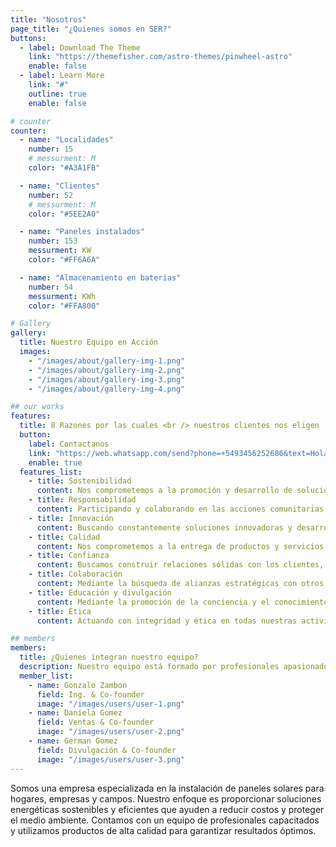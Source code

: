 ```yaml
---
title: "Nosotros"
page_title: "¿Quienes somos en SER?"
buttons:
  - label: Download The Theme
    link: "https://themefisher.com/astro-themes/pinwheel-astro"
    enable: false
  - label: Learn More
    link: "#"
    outline: true
    enable: false

# counter
counter:
  - name: "Localidades"
    number: 15
    # messurment: M
    color: "#A3A1FB"

  - name: "Clientes"
    number: 52
    # messurment: M
    color: "#5EE2A0"

  - name: "Paneles instalados"
    number: 153
    messurment: KW
    color: "#FF6A6A"

  - name: "Almacenamiento en baterias"
    number: 54
    messurment: KWh
    color: "#FFA800"

# Gallery
gallery:
  title: Nuestro Equipo en Acción
  images:
    - "/images/about/gallery-img-1.png"
    - "/images/about/gallery-img-2.png"
    - "/images/about/gallery-img-3.png"
    - "/images/about/gallery-img-4.png"

## our works
features:
  title: 8 Razones por las cuales <br /> nuestros clientes nos eligen
  button:
    label: Contactanos
    link: "https://web.whatsapp.com/send?phone=+5493456252686&text=Hola%2C%20me%20comunico%20desde%20la%20web%20de%20*SER*"
    enable: true
  features_list:
    - title: Sostenibilidad
      content: Nos comprometemos a la promoción y desarrollo de soluciones energéticas sostenibles y respetuosas con el medio ambiente.
    - title: Responsabilidad
      content: Participando y colaborando en las acciones comunitarias que contribuyan a cuidar el planeta. Contribuyendo activamente a la reducción de la huella de carbono y las emisiones de gases de efecto invernadero.
    - title: Innovación
      content: Buscando constantemente soluciones innovadoras y desarrollo de tecnologías más eficientes y rentables.
    - title: Calidad
      content: Nos comprometemos a la entrega de productos y servicios de alta calidad, garantizando la satisfacción del cliente y la durabilidad de las soluciones implementadas
    - title: Confianza
      content: Buscamos construir relaciones sólidas con los clientes, basadas en la confianza y la integridad en todas las interacciones.
    - title: Colaboración
      content: Mediante la búsqueda de alianzas estratégicas con otros actores del sector para promover el crecimiento y la adopción de energía solar fotovoltaica
    - title: Educación y divulgación
      content: Mediante la promoción de la conciencia y el conocimiento sobre la energía solar fotovoltaica, ofreciendo programas de educación y divulgación para clientes y la comunidad en general.
    - title: Ética
      content: Actuando con integridad y ética en todas nuestras actividades comerciales, prevaleciendo el respeto hacia las partes interesadas.

## members
members:
  title: ¿Quienes integran nuestro equipo?
  description: Nuestro equipo está formado por profesionales apasionados y expertos en energía solar fotovoltaica. Trabajamos juntos para ofrecer soluciones únicas y personalizadas que marcan la diferencia en nuestra industria.
  member_list:
    - name: Gonzalo Zambon
      field: Ing. & Co-founder
      image: "/images/users/user-1.png"
    - name: Daniela Gomez
      field: Ventas & Co-founder
      image: "/images/users/user-2.png"
    - name: German Gomez
      field: Divulgación & Co-founder
      image: "/images/users/user-3.png"
---
```


Somos una empresa especializada en la instalación de paneles solares para hogares, empresas y campos. Nuestro enfoque es proporcionar soluciones energéticas sostenibles y eficientes que ayuden a reducir costos y proteger el medio ambiente. Contamos con un equipo de profesionales capacitados y utilizamos productos de alta calidad para garantizar resultados óptimos.
